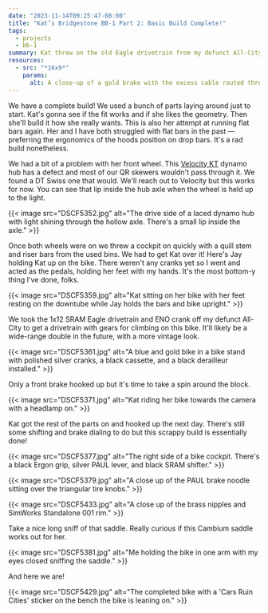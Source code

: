 ```yaml
---
date: "2023-11-14T09:25:47-08:00"
title: "Kat’s Bridgestone BB-1 Part 2: Basic Build Complete!"
tags:
  - projects
  - bb-1
summary: Kat threw on the old Eagle drivetrain from my defunct All-City to finish the build. Now she can play around with bike fit and see how she likes it before its final configuration.
resources:
  - src: "*16x9*"
    params:
      alt: A close-up of a gold brake with the excess cable routed through its slot. It's mounted on a blue bike in a bike stand with a tanwall tire with black knobs.
---
```


We have a complete build! We used a bunch of parts laying around just to start. Kat's gonna see if the fit works and if she likes the geometry. Then she'll build it how she really wants. This is also her attempt at running flat bars again. Her and I have both struggled with flat bars in the past — preferring the ergonomics of the hoods position on drop bars. It's a rad build nonetheless.

We had a bit of a problem with her front wheel. This [Velocity KT](https://www.velocityusa.com/product/hubs/dynamo-hubs) dynamo hub has a defect and most of our QR skewers wouldn't pass through it. We found a DT Swiss one that would. We'll reach out to Velocity but this works for now. You can see that lip inside the hub axle when the wheel is held up to the light.

{{< image src="DSCF5352.jpg" alt="The drive side of a laced dynamo hub with light shining through the hollow axle. There's a small lip inside the axle." >}}

Once both wheels were on we threw a cockpit on quickly with a quill stem and riser bars from the used bins. We had to get Kat over it! Here's Jay holding Kat up on the bike. There weren't any cranks yet so I went and acted as the pedals, holding her feet with my hands. It's the most bottom-y thing I've done, folks.

{{< image src="DSCF5359.jpg" alt="Kat sitting on her bike with her feet resting on the downtube while Jay holds the bars and bike upright." >}}

We took the 1x12 SRAM Eagle drivetrain and ENO crank off my defunct All-City to get a drivetrain with gears for climbing on this bike. It'll likely be a wide-range double in the future, with a more vintage look.

{{< image src="DSCF5361.jpg" alt="A blue and gold bike in a bike stand with polished silver cranks, a black cassette, and a black derailleur installed." >}}

Only a front brake hooked up but it's time to take a spin around the block.

{{< image src="DSCF5371.jpg" alt="Kat riding her bike towards the camera with a headlamp on." >}}

Kat got the rest of the parts on and hooked up the next day. There's still some shifting and brake dialing to do but this scrappy build is essentially done!

{{< image src="DSCF5377.jpg" alt="The right side of a bike cockpit. There's a black Ergon grip, silver PAUL lever, and black SRAM shifter." >}}

{{< image src="DSCF5379.jpg" alt="A close up of the PAUL brake noodle sitting over the triangular tire knobs." >}}

{{< image src="DSCF5433.jpg" alt="A close up of the brass nipples and SimWorks Standalone 001 rim." >}}

Take a nice long sniff of that saddle. Really curious if this Cambium saddle works out for her.

{{< image src="DSCF5381.jpg" alt="Me holding the bike in one arm with my eyes closed sniffing the saddle." >}}

And here we are!

{{< image src="DSCF5429.jpg" alt="The completed bike with a 'Cars Ruin Cities' sticker on the bench the bike is leaning on." >}}
